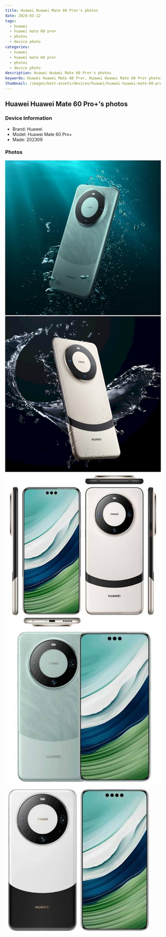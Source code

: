 ```yaml
---
title: Huawei Huawei Mate 60 Pro+'s photos
date: 2024-03-12
tags: 
  - huawei
  - huawei mate 60 pro+
  - photos
  - device photo
categories: 
  - huawei
  - huawei mate 60 pro+
  - photos
  - device photo
description: Huawei Huawei Mate 60 Pro+'s photos
keywords: Huawei Huawei Mate 60 Pro+, Huawei Huawei Mate 60 Pro+ photos, Huawei Huawei Mate 60 Pro+ device photo
thumbnail: /images/best-assets/devices/huawei/huawei-huawei-mate-60-proplus/1.jpg
---
```


## Huawei Huawei Mate 60 Pro+'s photos

### Device Information

- Brand: Huawei
- Model: Huawei Mate 60 Pro+
- Made: 202309

### Photos

![/images/best-assets/devices/huawei/huawei-huawei-mate-60-proplus/1.jpg](/images/best-assets/devices/huawei/huawei-huawei-mate-60-proplus/1.jpg)
![/images/best-assets/devices/huawei/huawei-huawei-mate-60-proplus/2.jpg](/images/best-assets/devices/huawei/huawei-huawei-mate-60-proplus/2.jpg)
![/images/best-assets/devices/huawei/huawei-huawei-mate-60-proplus/3.jpg](/images/best-assets/devices/huawei/huawei-huawei-mate-60-proplus/3.jpg)
![/images/best-assets/devices/huawei/huawei-huawei-mate-60-proplus/4.jpg](/images/best-assets/devices/huawei/huawei-huawei-mate-60-proplus/4.jpg)
![/images/best-assets/devices/huawei/huawei-huawei-mate-60-proplus/5.jpg](/images/best-assets/devices/huawei/huawei-huawei-mate-60-proplus/5.jpg)
